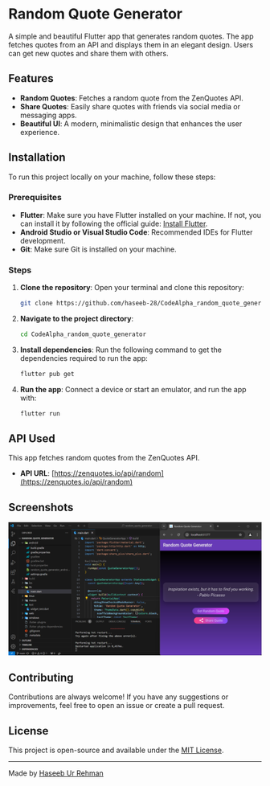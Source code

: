 # Random Quote Generator

A simple and beautiful Flutter app that generates random quotes. The app fetches quotes from an API and displays them in an elegant design. Users can get new quotes and share them with others.

## Features

- **Random Quotes**: Fetches a random quote from the ZenQuotes API.
- **Share Quotes**: Easily share quotes with friends via social media or messaging apps.
- **Beautiful UI**: A modern, minimalistic design that enhances the user experience.

## Installation

To run this project locally on your machine, follow these steps:

### Prerequisites

- **Flutter**: Make sure you have Flutter installed on your machine. If not, you can install it by following the official guide: [Install Flutter](https://flutter.dev/docs/get-started/install).
- **Android Studio or Visual Studio Code**: Recommended IDEs for Flutter development.
- **Git**: Make sure Git is installed on your machine.

### Steps

1. **Clone the repository**:
   Open your terminal and clone this repository:
   ```bash
   git clone https://github.com/haseeb-28/CodeAlpha_random_quote_generator.git
   ```

2. **Navigate to the project directory**:
   ```bash
   cd CodeAlpha_random_quote_generator
   ```

3. **Install dependencies**:
   Run the following command to get the dependencies required to run the app:
   ```bash
   flutter pub get
   ```

4. **Run the app**:
   Connect a device or start an emulator, and run the app with:
   ```bash
   flutter run
   ```

## API Used

This app fetches random quotes from the ZenQuotes API.

- **API URL**: [https://zenquotes.io/api/random](https://zenquotes.io/api/random)

## Screenshots

![App Screenshot](screenshots/quote_screen.png)

## Contributing

Contributions are always welcome! If you have any suggestions or improvements, feel free to open an issue or create a pull request.

## License

This project is open-source and available under the [MIT License](LICENSE).

---

Made by [Haseeb Ur Rehman](https://github.com/haseeb-28)

